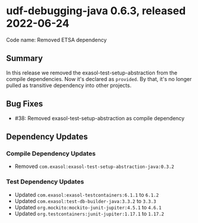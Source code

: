 # udf-debugging-java 0.6.3, released 2022-06-24

Code name: Removed ETSA dependency

## Summary

In this release we removed the exasol-test-setup-abstraction from the compile dependencies. Now it's declared as `provided`. By that, it's no longer pulled as transitive dependency into other projects.

## Bug Fixes

* #38: Removed exasol-test-setup-abstraction as compile dependency

## Dependency Updates

### Compile Dependency Updates

* Removed `com.exasol:exasol-test-setup-abstraction-java:0.3.2`

### Test Dependency Updates

* Updated `com.exasol:exasol-testcontainers:6.1.1` to `6.1.2`
* Updated `com.exasol:test-db-builder-java:3.3.2` to `3.3.3`
* Updated `org.mockito:mockito-junit-jupiter:4.5.1` to `4.6.1`
* Updated `org.testcontainers:junit-jupiter:1.17.1` to `1.17.2`

